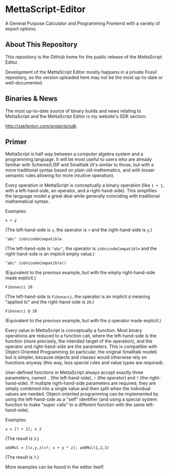 # MettaScript-Editor

A General Purpose Calculator and Programming Frontend with a variety of export options.

## About This Repository

This repository is the GitHub home for the public release of the MettaScript Editor.

Development of the MettaScript Editor mostly happens in a private Fossil repository, so the version uploaded here may not be the most up-to-date or well-documented.

## Binaries & News

The most up-to-date source of binary builds and news relating to MettaScript and the MettaScript Editor is my website's SDK section:

http://zakfenton.com/projects/sdk

## Primer

MettaScript is half way between a computer algebra system and a programming language. It will be most useful to users who are already familiar with Scheme/LISP and Smalltalk (it's similar to those, but with a more traditional syntax based on plain old mathematics, and with looser semantic rules allowing for more intuitive operation).

Every operation in MettaScript is conceptually a binary operation (like `1 + 1`, with a left-hand-side, an operator, and a right-hand-side). This simplifies the language model a great deal while generally coinciding with traditional mathematical syntax.

Examples:

    x + y

(The left-hand-side is `x`, the operator is `+` and the right-hand-side is `y`.)

    "abc" isUnicodeCompatible

(The left-hand-side is `"abc"`, the operator is `isUnicodeCompatible` and the right-hand-side is an implicit empty value.)

    "abc" isUnicodeCompatible()

(Equivalent to the previous example, but with the empty right-hand-side made explicit.)

    Fibonacci 20

(The left-hand-side is `Fibonacci`, the operator is an implicit `@` meaning "applied to" and the right-hand-side is `20`.)

    Fibonacci @ 20

(Equivalent to the previous example, but with the `@` operator made explicit.)

Every value in MettaScript is conceptually a function. Most binary operations are reduced to a function call, where the left-hand-side is the function (more precisely, the intended target of the operation), and the operator and right-hand-side are the parameters. This is compatible with Object-Oriented Programming (in particular, the original Smalltalk model) but is simpler, because objects and classes would otherwise rely on functions anyway (this way, less special rules and value types are required).

User-defined functions in MettaScript always accept exactly three parameters, named `.` (the left-hand-side), `!` (the operator) and `?` (the right-hand-side). If multiple right-hand-side parameters are required, they are simply combined into a single value and then split when the individual values are needed. Object-oriented programming can be implemented by using the left-hand-side as a "self" identifier (and using a special system function to make "super calls" to a different function with the same left-hand-side).

Examples:

    x = [? + 1]; x 2

(The result is `3`.) 

    addMul = [(x,y,z)=?; x + y * z]; addMul(1,2,3)

(The result is `7`.)

More examples can be found in the editor itself.
